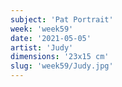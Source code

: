 ```yaml
---
subject: 'Pat Portrait'
week: 'week59'
date: '2021-05-05'
artist: 'Judy'
dimensions: '23x15 cm'
slug: 'week59/Judy.jpg'
---
```

